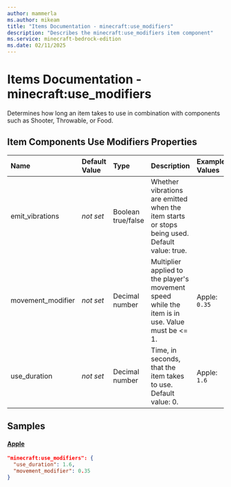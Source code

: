 ```yaml
---
author: mammerla
ms.author: mikeam
title: "Items Documentation - minecraft:use_modifiers"
description: "Describes the minecraft:use_modifiers item component"
ms.service: minecraft-bedrock-edition
ms.date: 02/11/2025 
---
```


# Items Documentation - minecraft:use_modifiers

Determines how long an item takes to use in combination with components such as Shooter, Throwable, or Food.


## Item Components Use Modifiers Properties

|Name       |Default Value |Type |Description |Example Values |
|:----------|:-------------|:----|:-----------|:------------- |
| emit_vibrations | *not set* | Boolean true/false | Whether vibrations are emitted when the item starts or stops being used. Default value: true. |  | 
| movement_modifier | *not set* | Decimal number | Multiplier applied to the player's movement speed while the item is in use. Value must be <= 1. | Apple: `0.35` | 
| use_duration | *not set* | Decimal number | Time, in seconds, that the item takes to use. Default value: 0. | Apple: `1.6` | 

## Samples

#### [Apple](https://github.com/Mojang/bedrock-samples/tree/preview/behavior_pack/items/apple.json)


```json
"minecraft:use_modifiers": {
  "use_duration": 1.6,
  "movement_modifier": 0.35
}
```
